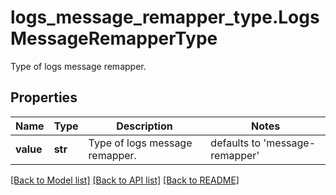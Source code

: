 # logs_message_remapper_type.LogsMessageRemapperType

Type of logs message remapper.
## Properties
Name | Type | Description | Notes
------------ | ------------- | ------------- | -------------
**value** | **str** | Type of logs message remapper. | defaults to 'message-remapper'

[[Back to Model list]](../README.md#documentation-for-models) [[Back to API list]](../README.md#documentation-for-api-endpoints) [[Back to README]](../README.md)


